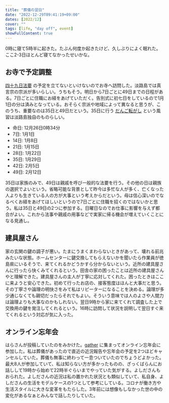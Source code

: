 ```yaml
---
title: "葬儀の翌日"
date: "2022-12-29T09:41:19+09:00"
dates: [2022/12]
cover: ""
tags: [life, "day off", event]
showFullContent: true
---
```


0時に寝て5時半に起きた。たぶん何度か起きたけど、久しぶりによく眠れた。ここ2-3日ほとんど寝てなかったせいかな。

## お寺で予定調整

[四十九日法要](https://www.e-sogi.com/guide/4454/) の予定を立てないといけないのでお寺へ訪問した。淡路島では真言宗の宗派が多いらしい。うちもそう。明日から7日ごとに49日までの日程がある。7日ごとに住職にお経をあげていただく。告別式に初七日をしているので1月1日の分は済みとなっている。おそらく宗派や地域によって異なると思うが、このうち、重要なのは35日と49日だという。35日に行う [だんご転がし](https://news.yahoo.co.jp/feature/1067/) という風習は淡路島独自のものらしい。

- 命日: 12月26日0時34分
- 7日: 1月1日
- 14日: 1月8日
- 21日: 1月15日
- 28日: 1月22日
- 35日: 1月29日
- 42日: 2月5日
- 49日: 2月12日

35日は家族のみで、49日は親戚を呼び一般的な法要を行う。その他の日は親族の選択でよいという。省略可能な背景として昨今は多忙な人が多く、亡くなった人よりも生きている人の方が大事という考えからだという。母は信心深いのでなるべくお経をあげてほしいというので7日ごとに住職を招くのではないかと思う。私は35日と49日の2つに参加する。日曜日なのでお仕事に影響を与えず都合がよい。これから法事や親戚の用事などで実家に帰る機会が増えていくことになる見通し。

## 建具屋さん

家の玄関の鍵の調子が悪い。たまにうまくまわらないときがあって、壊れる前兆みたいな状態。ホームセンターに鍵交換してもらえないかを聞いたら作業員が徳島県にいるそうで、来てくれるかどうかすら分からないという。近所の建具屋さんに行ったら快くみてくれるという。田舎の家の困ったことは近所の建具屋さんやと理解できた。建具屋さんの主人が丁寧に応対してくれた。困ったときはここに来ようと安心できた。初めて行ったお店の、接客態度はほんと大事だと思う。その丁寧さや論理の明快さをみて私はリピーターになることを決める。論理が多少通じなくても親切だったらそれでもよい。そういう意味では人のよさや人間力は論理よりも大事なのかもしれない。翌日9時から家に来てくれて調査した上で交換用の鍵を発注してくれるという。16時に訪問して状況を説明して翌日すぐ来てくれるという対応が気に入った。

## オンライン忘年会

はらさんが投稿していたのをみかけた。[gather](https://www.gather.town/) に集まってオンライン忘年会に参加した。私は葬儀があったので直近の近況報告や忘年会の予定を2つほどキャンセルしていた。葬儀も無事に終わって一息ついていたのでちょうどよかった。最大8人が参加していて、私は知らない方が多かったものの、ざっくばらんにお話しして19時から始めて22時半ぐらいまでやっていた気がする。よしださんもおられた。よしださんの近況は私の置かれた状況とも類似していて、私自身、よしださんの生活をモデルケースの1つとして参考にしている。コロナが働き方や生活スタイルに大きな変革をもたらした。3年前には想像もしなかった世の中の変化があるなぁとみんなで話したりしていた。
